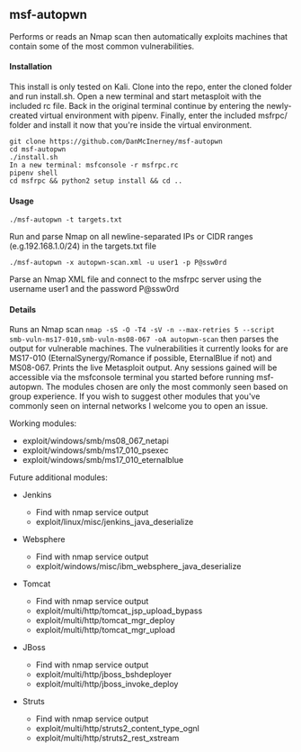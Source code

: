 msf-autopwn
------
Performs or reads an Nmap scan then automatically exploits machines that contain some of the most common vulnerabilities.

#### Installation
This install is only tested on Kali. Clone into the repo, enter the cloned folder and run install.sh. Open a new terminal and start metasploit with the included rc file. Back in the original terminal continue by entering the newly-created virtual environment with pipenv. Finally, enter the included msfrpc/ folder and install it now that you're inside the virtual environment.

```
git clone https://github.com/DanMcInerney/msf-autopwn
cd msf-autopwn
./install.sh
In a new terminal: msfconsole -r msfrpc.rc
pipenv shell
cd msfrpc && python2 setup install && cd ..
```

#### Usage
```./msf-autopwn -t targets.txt```

Run and parse Nmap on all newline-separated IPs or CIDR ranges (e.g.192.168.1.0/24) in the targets.txt file

```./msf-autopwn -x autopwn-scan.xml -u user1 -p P@ssw0rd```

Parse an Nmap XML file and connect to the msfrpc server using the username user1 and the password P@ssw0rd

#### Details
Runs an Nmap scan ```nmap -sS -O -T4 -sV -n --max-retries 5 --script smb-vuln-ms17-010,smb-vuln-ms08-067 -oA autopwn-scan``` then parses the output for vulnerable machines. The vulnerabilities it currently looks for are MS17-010 (EternalSynergy/Romance if possible, EternalBlue if not) and MS08-067. Prints the live Metasploit output. Any sessions gained will be accessible via the msfconsole terminal you started before running msf-autopwn. The modules chosen are only the most commonly seen based on group experience. If you wish to suggest other modules that you've commonly seen on internal networks I welcome you to open an issue.

Working modules:
* exploit/windows/smb/ms08_067_netapi
* exploit/windows/smb/ms17_010_psexec
* exploit/windows/smb/ms17_010_eternalblue

Future additional modules:
* Jenkins
  * Find with nmap service output
  * exploit/linux/misc/jenkins_java_deserialize

* Websphere
  * Find with nmap service output
  * exploit/windows/misc/ibm_websphere_java_deserialize

* Tomcat
  * Find with nmap service output
  * exploit/multi/http/tomcat_jsp_upload_bypass
  * exploit/multi/http/tomcat_mgr_deploy
  * exploit/multi/http/tomcat_mgr_upload

* JBoss
  * Find with nmap service output
  * exploit/multi/http/jboss_bshdeployer
  * exploit/multi/http/jboss_invoke_deploy

* Struts
  * Find with nmap service output
  * exploit/multi/http/struts2_content_type_ognl
  * exploit/multi/http/struts2_rest_xstream
